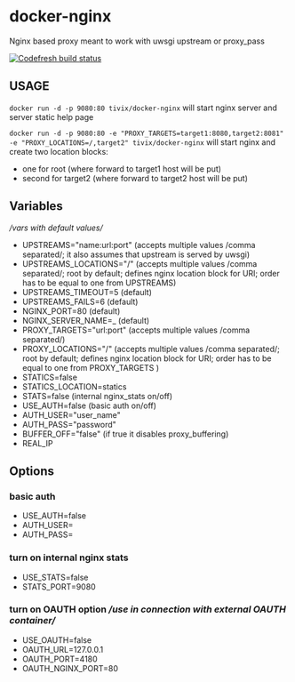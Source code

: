 docker-nginx
============

Nginx based proxy meant to work with uwsgi upstream or proxy_pass

[![Codefresh build status]( https://g.codefresh.io/api/badges/build?repoOwner=Tivix&repoName=docker-nginx&branch=master&pipelineName=tivix%2Fdocker-nginx&accountName=tivix&type=cf-1)]( https://g.codefresh.io/repositories/Tivix/docker-nginx/builds?filter=trigger:build;branch:master;service:5a6097ecd6addc0001813e45~tivix/docker-nginx)

USAGE
-----
`docker run -d -p 9080:80 tivix/docker-nginx`
will start nginx server and server static help page

`docker run -d -p 9080:80 -e "PROXY_TARGETS=target1:8080,target2:8081" -e "PROXY_LOCATIONS=/,target2" tivix/docker-nginx`
will start nginx and create two location blocks:
- one for root (where forward to target1 host will be put)
- second for target2 (where forward to target2 host will be put)

Variables
---------

_/vars with default values/_

- UPSTREAMS="name:url:port" (accepts multiple values /comma separated/; it also assumes that upstream is served by uwsgi)
- UPSTREAMS_LOCATIONS="/" (accepts multiple values /comma separated/; root by default; defines nginx location block for URI; order has to be equal to one from UPSTREAMS)
- UPSTREAMS_TIMEOUT=5 (default)
- UPSTREAMS_FAILS=6 (default)
- NGINX_PORT=80 (default)
- NGINX_SERVER_NAME=_ (default)
- PROXY_TARGETS="url:port" (accepts multiple values /comma separated/)
- PROXY_LOCATIONS="/" (accepts multiple values /comma separated/; root by default; defines nginx location block for URI; order has to be equal to one from PROXY_TARGETS )
- STATICS=false
- STATICS_LOCATION=statics
- STATS=false (internal nginx_stats on/off)
- USE_AUTH=false (basic auth on/off)
- AUTH_USER="user_name"
- AUTH_PASS="password"
- BUFFER_OFF="false" (if true it disables proxy_buffering)
- REAL_IP

Options
-------

### basic auth
- USE_AUTH=false
- AUTH_USER=
- AUTH_PASS=

### turn on internal nginx stats
- USE_STATS=false
- STATS_PORT=9080

### turn on OAUTH option _/use in connection with external OAUTH container/_
- USE_OAUTH=false
- OAUTH_URL=127.0.0.1
- OAUTH_PORT=4180
- OAUTH_NGINX_PORT=80
